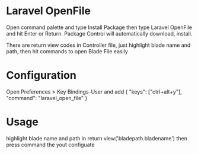 # Laravel OpenFile

Open command palette and type Install Package then type Laravel OpenFile and hit Enter or Return. Package Control will automatically download, install.

There are return view codes in Controller file, just highlight blade name and path, then hit commands to open Blade File easily






# Configuration

Open Preferences > Key Bindings-User and add { "keys": ["ctrl+alt+y"], "command": "laravel_open_file" }




# Usage

highlight blade name and path in return view('bladepath.bladename') then press command the yout configuate




